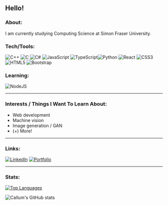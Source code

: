 ## Hello!

### About:
I am currently studying Computing Science at Simon Fraser University. 

### Tech/Tools:

<img alt="C++" src="https://img.shields.io/badge/c++%20-%2300599C.svg?&style=for-the-badge&logo=c%2B%2B&ogoColor=white"/> <img alt="C" src="https://img.shields.io/badge/c%20-%2300599C.svg?&style=for-the-badge&logo=c&logoColor=white"/> ![C#](https://img.shields.io/badge/c%23-%23239120.svg?style=for-the-badge&logo=c-sharp&logoColor=white) <img alt="JavaScript" src="https://img.shields.io/badge/javascript-%23323330.svg?style=for-the-badge&logo=javascript&logoColor=%23F7DF1E"/> ![TypeScript](https://img.shields.io/badge/typescript-%23007ACC.svg?style=for-the-badge&logo=typescript&logoColor=white)<img alt="Python" src="https://img.shields.io/badge/python%20-%2314354C.svg?&style=for-the-badge&logo=python&logoColor=white"/> <img alt="React" src="https://img.shields.io/badge/react%20-%2320232a.svg?&style=for-the-badge&logo=react&logoColor=%2361DAFB"/> <img alt="CSS3" src="https://img.shields.io/badge/css3%20-%231572B6.svg?&style=for-the-badge&logo=css3&logoColor=white"/> <img alt="HTML5" src="https://img.shields.io/badge/html5-%23E34F26.svg?style=for-the-badge&logo=html5&logoColor=white"/> <img alt="Bootstrap" src="https://img.shields.io/badge/bootstrap-%23563D7C.svg?style=for-the-badge&logo=bootstrap&logoColor=white"/>

### Learning:

<img alt="NodeJS" src="https://img.shields.io/badge/node.js%20-%2343853D.svg?&style=for-the-badge&logo=node.js&logoColor=white"/>

---

### Interests / Things I Want To Learn About:
- Web development
- Machine vision
- Image generation / GAN
- (+) More!

---

### Links:

[<img alt="LinkedIn" src="https://img.shields.io/badge/linkedin%20-%230077B5.svg?&style=for-the-badge&logo=linkedin&logoColor=white"/>](https://www.linkedin.com/in/cbarkr/)
[<img alt="Portfolio" src="https://img.shields.io/badge/Portfolio-blueviolet"/>](https://www.cbarkr.com/)

---

### Stats:

[![Top Languages](https://github-readme-stats.vercel.app/api/top-langs/?username=cbarkr&layout=compact&exclude_repo=Get-Me-Out-Of-Here)](https://github.com/cbarkr/github-readme-stats)

![Callum's GitHub stats](https://github-readme-stats.vercel.app/api?username=cbarkr&count_private=true&show_icons=true&theme=radical)
